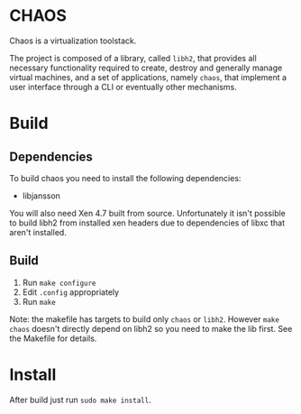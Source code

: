 # CHAOS

Chaos is a virtualization toolstack.

The project is composed of a library, called `libh2`, that provides all
necessary functionality required to create, destroy and generally manage
virtual machines, and a set of applications, namely `chaos`, that implement a
user interface through a CLI or eventually other mechanisms.

# Build

## Dependencies

To build chaos you need to install the following dependencies:

* libjansson

You will also need Xen 4.7 built from source. Unfortunately it isn't possible
to build libh2 from installed xen headers due to dependencies of libxc that
aren't installed.


## Build

1. Run `make configure`
2. Edit `.config` appropriately
3. Run `make`

Note: the makefile has targets to build only `chaos` or `libh2`. However
`make chaos` doesn't directly depend on libh2 so you need to make the lib
first. See the Makefile for details.


# Install

After build just run `sudo make install`.
